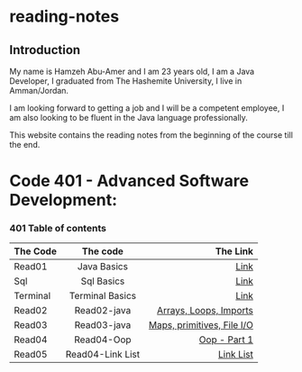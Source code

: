 # reading-notes


## Introduction
My name is Hamzeh Abu-Amer and I am 23 years old, I am a Java Developer, I graduated from  The Hashemite University, I live in Amman/Jordan.


I am looking forward to getting a job and I will be a competent employee, I am also looking to be fluent in the Java language professionally.

This website contains the reading notes from the beginning of the course till the end.


# Code 401 - Advanced Software Development:
 
### 401 Table of contents

| The Code	 |     The code     |                                   The Link |
|:----------|:----------------:|-------------------------------------------:|
| Read01    |   Java Basics    |                      [Link](401-read01.md) |
| Sql       |    Sql Basics    |                             [Link](Sql.md) |
| Terminal  | Terminal Basics  |                         [Link](Terminl.md) |
| Read02    |   Read02-java    |      [ Arrays, Loops, Imports ](Read02.md) |
| Read03    |   Read03-java    | [  Maps, primitives, File I/O ](Read03.md) |
| Read04    |    Read04-Oop    |               [  Oop - Part 1 ](Read04.md) |
| Read05    | Read04-Link List |                  [  Link List ](Read05.md) |